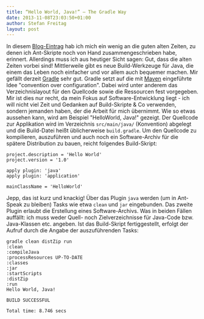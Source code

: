 ```yaml
---
title: “Hello World, Java!” – The Gradle Way
date: 2013-11-08T23:03:50+01:00
author: Stefan Freitag
layout: post
---
```


In diesem [Blog-Eintrag](http://www.stefreitag.de/wp/2013/11/06/hello-world-java-ant-style/) hab ich mich ein wenig an die guten alten Zeiten, zu denen ich Ant-Skripte noch von Hand zusammengeschrieben habe, erinnert. Allerdings muss ich aus heutiger Sicht sagen: Gut, dass die alten Zeiten vorbei sind! Mittlerweile gibt es neue Build-Werkzeuge für Java, die einem das Leben noch einfacher und vor allem auch bequemer machen. Mir gefällt derzeit [Gradle](http://www.gradle.org/) sehr gut. Gradle setzt auf die mit [Maven](http://maven.apache.org/) eingeführte Idee "convention over configuration". Dabei wird unter anderem das Verzeichnislayout für den Quellcode sowie die Ressourcen fest vorgegeben. Mir ist dies nur recht, da mein Fokus auf Software-Entwicklung liegt - ich will nicht viel Zeit und Gedanken auf Build-Skripte & Co verwenden, sondern jemanden haben, der die Arbeit für mich übernimmt. Wie so etwas aussehen kann, wird am Beispiel "HelloWorld, Java!" gezeigt. Der Quellcode zur Applikation wird im Verzeichnis `src/main/java/` (Konvention) abgelegt und die Build-Datei heißt üblicherweise `build.gradle`. Um den Quellcode zu kompilieren, auszuführen und auch noch ein Software-Archiv für die spätere Distribution zu bauen, reicht folgendes Build-Skript:

```plain
project.description = 'Hello World'
project.version = '1.0'

apply plugin: 'java'
apply plugin: 'application'

mainClassName = 'HelloWorld'
```

Jepp, das ist kurz und knackig! Über das Plugin `java` werden (um in Ant-Speak zu bleiben) Tasks wie etwa `clean` und `jar` eingebunden. Das zweite Plugin erlaubt die Erstellung eines Software-Archivs. Was in beiden Fällen auffällt: ich muss weder Quell- noch Zielverzeichnisse für Java-Code bzw. Java-Klassen etc. angeben. Ist das Build-Skript fertiggestellt, erfolgt der Aufruf durch die Angabe der auszuführenden Tasks:

```plain
gradle clean distZip run
:clean
:compileJava
:processResources UP-TO-DATE
:classes
:jar
:startScripts
:distZip
:run
Hello World, Java!

BUILD SUCCESSFUL

Total time: 8.746 secs
```
